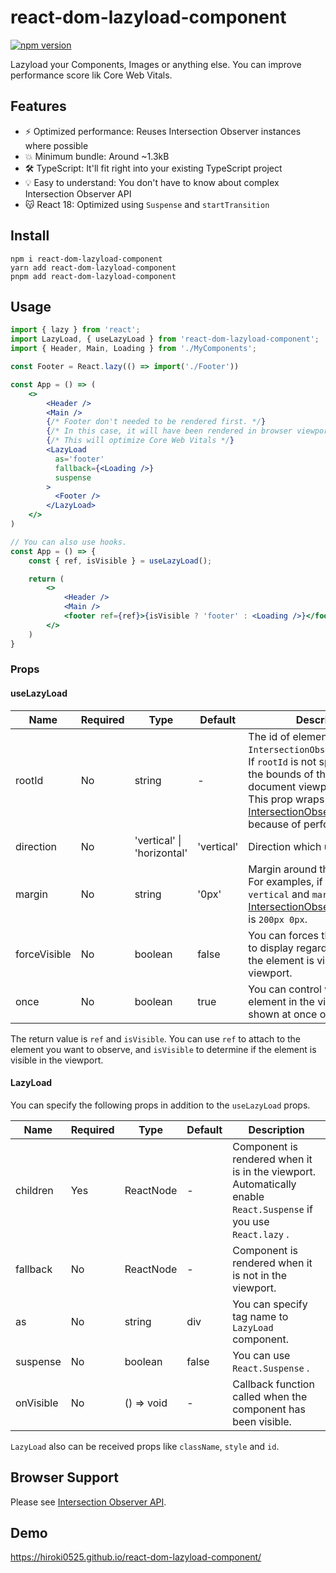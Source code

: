 # react-dom-lazyload-component

[![npm version](https://badge.fury.io/js/react-dom-lazyload-component.svg)](https://badge.fury.io/js/react-dom-lazyload-component)

Lazyload your Components, Images or anything else. You can improve performance score lik Core Web Vitals.

## Features

- ⚡️ Optimized performance: Reuses Intersection Observer instances where possible
- 💥 Minimum bundle: Around ~1.3kB
- 🛠 TypeScript: It'll fit right into your existing TypeScript project
- 💡 Easy to understand: You don't have to know about complex Intersection Observer API
- 😽 React 18: Optimized using `Suspense` and `startTransition`

## Install

```
npm i react-dom-lazyload-component
yarn add react-dom-lazyload-component
pnpm add react-dom-lazyload-component
```

## Usage

```jsx
import { lazy } from 'react';
import LazyLoad, { useLazyLoad } from 'react-dom-lazyload-component';
import { Header, Main, Loading } from './MyComponents';

const Footer = React.lazy(() => import('./Footer'))

const App = () => (
    <>
        <Header />
        <Main />
        {/* Footer don't needed to be rendered first. */}
        {/* In this case, it will have been rendered in browser viewport. */}
        {/* This will optimize Core Web Vitals */}
        <LazyLoad
          as='footer'
          fallback={<Loading />}
          suspense
        >
          <Footer />
        </LazyLoad>
    </>
)

// You can also use hooks.
const App = () => {
    const { ref, isVisible } = useLazyLoad();

    return (
        <>
            <Header />
            <Main />
            <footer ref={ref}>{isVisible ? 'footer' : <Loading />}</footer>
        </>
    )
}
```

### Props

#### useLazyLoad

| Name         | Required | Type                           | Default    | Description                                                                                                                                                                                                                                                                                         |
|--------------|----------|--------------------------------|------------|-----------------------------------------------------------------------------------------------------------------------------------------------------------------------------------------------------------------------------------------------------------------------------------------------------|
| rootId       | No       | string                         | -          | The id of element which is `IntersectionObserver`'s target. If `rootId` is not specified, then the bounds of the actual document viewport are used. This prop wraps [IntersectionObserver.root](https://developer.mozilla.org/en-US/docs/Web/API/IntersectionObserver/root) because of performance. |
| direction    | No       | 'vertical' &#124; 'horizontal' | 'vertical' | Direction which user will scroll.                                                                                                                                                                                                                                                                   |
| margin       | No       | string                         | '0px'      | Margin around the root element. For examples, if `direction` is `vertical` and `margin` is `200px`, [IntersectionObserver.thresholds](https://developer.mozilla.org/en-US/docs/Web/API/IntersectionObserver/thresholds) is `200px 0px`.                                                             |
| forceVisible | No       | boolean                        | false      | You can forces the component to display regardless of whether the element is visible in the viewport.                                                                                                                                                                                               |
| once         | No       | boolean                        | true       | You can control whether the element in the viewport is shown at once or not.                                                                                                                                                                                                                        |

The return value is `ref` and `isVisible`.
You can use `ref` to attach to the element you want to observe, and `isVisible` to determine if the element is visible in the viewport.

#### LazyLoad

You can specify the following props in addition to the `useLazyLoad` props.

| Name         | Required | Type                           | Default    | Description                                                                                                                                                                                                                                                                                         |
|--------------|----------|--------------------------------|------------|-----------------------------------------------------------------------------------------------------------------------------------------------------------------------------------------------------------------------------------------------------------------------------------------------------|
| children     | Yes      | ReactNode                      | -          | Component is rendered when it is in the viewport. Automatically enable `React.Suspense` if you use `React.lazy` .                                                                                                                                                                                   |
| fallback     | No       | ReactNode                      | -          | Component is rendered when it is not in the viewport.                                                                                                                                                                                                                                               |
| as           | No       | string                         | div        | You can specify tag name to `LazyLoad` component.                                                                                                                                                                                                                                                   |
| suspense     | No       | boolean                        | false      | You can use `React.Suspense` .                                                                                                                                                                                                                                                                      |
| onVisible    | No       | () => void                     | -          | Callback function called when the component has been visible.                                                                                                                                                                                                                                       |

`LazyLoad` also can be received props like `className`, `style` and `id`.

## Browser Support

Please see [Intersection Observer API](https://developer.mozilla.org/en-US/docs/Web/API/Intersection_Observer_API#browser_compatibility).

## Demo
https://hiroki0525.github.io/react-dom-lazyload-component/